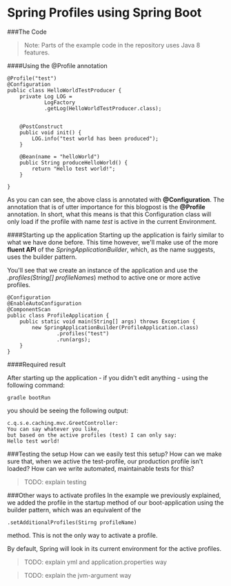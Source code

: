 Spring Profiles using Spring Boot
===

###The Code

> Note: Parts of the example code in the repository uses Java 8 features.

####Using the @Profile annotation


	@Profile("test")
	@Configuration
	public class HelloWorldTestProducer {
	    private Log LOG = 
				LogFactory
				.getLog(HelloWorldTestProducer.class);
	
	
	    @PostConstruct
	    public void init() {
	        LOG.info("test world has been produced");
	    }
	
	    @Bean(name = "helloWorld")
	    public String produceHelloWorld() {
	        return "Hello test world!";
	    }
	
	}

As you can can see, the above class is annotated with **@Configuration**. The annotation that is of utter importance for this blogpost is the **@Profile** annotation. In short, what this means is that this Configuration class will only load if the profile with name *test* is active in the current Environment.

####Starting up the application
Starting up the application is fairly similar to what we have done before. This time however, we'll make use of the more **fluent API** of the *SpringApplicationBuilder*, which, as the name suggests, uses the builder pattern.

You'll see that we create an instance of the application and use the *.profiles(String[] profileNames*) method to active one or more active profiles.

	@Configuration
	@EnableAutoConfiguration
	@ComponentScan
	public class ProfileApplication {
		public static void main(String[] args) throws Exception {
	        new SpringApplicationBuilder(ProfileApplication.class)
	                .profiles("test")
	                .run(args);
	    }
	}

####Required result

After starting up the application - if you didn't edit anything - using the following command:

	gradle bootRun

you should be seeing the following output:

	c.q.s.e.caching.mvc.GreetController: 
	You can say whatever you like, 
	but based on the active profiles (test) I can only say: 
	Hello test world!



###Testing the setup
How can we easily test this setup? How can we make sure that, when we active the test-profile, our production profile isn't loaded? How can we write automated, maintainable tests for this? 

> TODO: explain testing

###Other ways to activate profiles
In the example we previously explained, we added the profile in the startup method of our boot-application using the builder pattern, which was an equivalent of the 
	
	.setAdditionalProfiles(Stirng profileName)
 method. This is not the only way to activate a profile. 

By default, Spring will look in its current environment for the active profiles. 

> TODO: explain yml and application.properties way

> TODO: explain the jvm-argument way